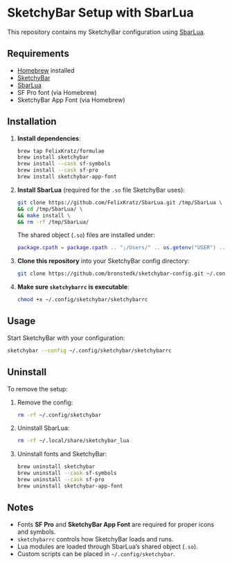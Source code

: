 # SketchyBar Setup with SbarLua

This repository contains my SketchyBar configuration using [SbarLua](https://github.com/FelixKratz/SbarLua).

## Requirements

* [Homebrew](https://brew.sh/) installed
* [SketchyBar](https://felixkratz.github.io/SketchyBar/)
* [SbarLua](https://github.com/FelixKratz/SbarLua)
* SF Pro font (via Homebrew)
* SketchyBar App Font (via Homebrew)

## Installation

1. **Install dependencies**:

   ```sh
   brew tap FelixKratz/formulae
   brew install sketchybar
   brew install --cask sf-symbols
   brew install --cask sf-pro
   brew install sketchybar-app-font
   ```

2. **Install SbarLua** (required for the `.so` file SketchyBar uses):

   ```sh
   git clone https://github.com/FelixKratz/SbarLua.git /tmp/SbarLua \
   && cd /tmp/SbarLua/ \
   && make install \
   && rm -rf /tmp/SbarLua/
   ```

   The shared object (`.so`) files are installed under:

   ```lua
   package.cpath = package.cpath .. ";/Users/" .. os.getenv("USER") .. "/.local/share/sketchybar_lua/?.so"
   ```

3. **Clone this repository** into your SketchyBar config directory:

   ```sh
   git clone https://github.com/bronstedk/sketchybar-config.git ~/.config/sketchybar
   ```

4. **Make sure `sketchybarrc` is executable**:

   ```sh
   chmod +x ~/.config/sketchybar/sketchybarrc
   ```

## Usage

Start SketchyBar with your configuration:

```sh
sketchybar --config ~/.config/sketchybar/sketchybarrc
```

## Uninstall

To remove the setup:

1. Remove the config:

   ```sh
   rm -rf ~/.config/sketchybar
   ```

2. Uninstall SbarLua:

   ```sh
   rm -rf ~/.local/share/sketchybar_lua
   ```

3. Uninstall fonts and SketchyBar:

   ```sh
   brew uninstall sketchybar
   brew uninstall --cask sf-symbols
   brew uninstall --cask sf-pro
   brew uninstall sketchybar-app-font
   ```

## Notes

* Fonts **SF Pro** and **SketchyBar App Font** are required for proper icons and symbols.
* `sketchybarrc` controls how SketchyBar loads and runs.
* Lua modules are loaded through SbarLua’s shared object (`.so`).
* Custom scripts can be placed in `~/.config/sketchybar`.

